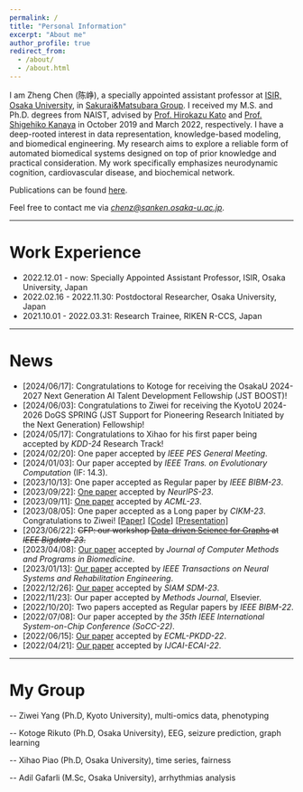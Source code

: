 ```yaml
---
permalink: /
title: "Personal Information"
excerpt: "About me"
author_profile: true
redirect_from: 
  - /about/
  - /about.html
---
```


I am Zheng Chen (陈峥), a specially appointed assistant professor at [ISIR, Osaka University](https://www.sanken.osaka-u.ac.jp/en/), in [Sakurai&Matsubara Group](https://www.dm.sanken.osaka-u.ac.jp).
I received my M.S. and Ph.D. degrees from NAIST, advised by [Prof. Hirokazu Kato](https://scholar.google.co.jp/citations?user=zlyaC60AAAAJ) and [Prof. Shigehiko Kanaya](https://scholar.google.co.jp/citations?hl=zh-CN&user=4Onx7zgAAAAJ) in October 2019 and March 2022, respectively. 
I have a deep-rooted interest in data representation, knowledge-based modeling, and biomedical engineering. My research aims to explore a reliable form of automated biomedical systems designed on top of prior knowledge and practical consideration. My work specifically emphasizes neurodynamic cognition, cardiovascular disease, and biochemical network.


Publications can be found [here](https://scholar.google.com/citations?user=571LAh4AAAAJ&hl=en).

Feel free to contact me via *chenz@sanken.osaka-u.ac.jp*.

****

Work Experience
======

* 2022.12.01 - now: Specially Appointed Assistant Professor, ISIR, Osaka University, Japan
* 2022.02.16 - 2022.11.30: Postdoctoral Researcher, Osaka University, Japan
* 2021.10.01 - 2022.03.31: Research Trainee, RIKEN R-CCS, Japan

****

News
======

* \[2024/06/17\]: Congratulations to Kotoge for receiving the OsakaU 2024-2027 Next Generation AI Talent Development Fellowship (JST BOOST)!
* \[2024/06/03\]: Congratulations to Ziwei for receiving the KyotoU 2024-2026 DoGS SPRING (JST Support for Pioneering Research Initiated by the Next Generation) Fellowship!
* \[2024/05/17\]: Congratulations to Xihao for his first paper being accepted by _KDD-24_ Research Track!
* \[2024/02/20\]: One paper accepted by _IEEE PES General Meeting_.
* \[2024/01/03\]: Our paper accepted by _IEEE Trans. on Evolutionary Computation_ (IF: 14.3).
* \[2023/10/13\]: One paper accepted as Regular paper by _IEEE BIBM-23_.
* \[2023/09/22\]: [One paper](https://proceedings.neurips.cc/paper_files/paper/2023/hash/b3e866c228f8f4ea18021ae63aea5453-Abstract-Conference.html) accepted by _NeurIPS-23_.
* \[2023/09/11\]: [One paper](https://arxiv.org/abs/2401.10843) accepted by _ACML-23_. 
* \[2023/08/05\]: One paper accepted as a Long paper by _CIKM-23_. Congratulations to Ziwei! [[Paper]](https://dl.acm.org/doi/10.1145/3583780.3614970) [[Code]](https://github.com/yangziwei96/MoCLIM) [[Presentation]](https://youtu.be/26uYBmsyiLM)
* \[2023/06/22\]: <strike>CFP: our workshop [Data-driven Science for Graphs](https://aidatalab.github.io) at _IEEE Bigdata-23_.</strike>
* \[2023/04/08\]: [Our paper](https://www.sciencedirect.com/science/article/pii/S0169260723002080?dgcid=author) accepted by _Journal of Computer Methods and Programs in Biomedicine_.
* \[2023/01/13\]: [Our paper](https://ieeexplore.ieee.org/abstract/document/10041186) accepted by _IEEE Transactions on Neural Systems and Rehabilitation Engineering_.
* \[2022/12/26\]: [Our paper](https://epubs.siam.org/doi/abs/10.1137/1.9781611977653.ch38) accepted by _SIAM SDM-23_.
* \[2022/11/23\]: Our paper accepted by _Methods Journal_, Elsevier. 
* \[2022/10/20\]: Two papers accepted as Regular papers by _IEEE BIBM-22_.
* \[2022/07/08\]: Our paper accepted by _the 35th IEEE International System-on-Chip Conference (SoCC-22)_.
* \[2022/06/15\]: [Our paper](https://arxiv.org/abs/2206.10801)  accepted by _ECML-PKDD-22_.
* \[2022/04/21\]: [Our paper](https://arxiv.org/abs/2204.09840) accepted by _IJCAI-ECAI-22_.


****

My Group
======
-- Ziwei Yang (Ph.D, Kyoto University), multi-omics data, phenotyping

-- Kotoge Rikuto (Ph.D, Osaka University), EEG, seizure prediction, graph learning

-- Xihao Piao (Ph.D, Osaka University), time series, fairness  

-- Adil Gafarli (M.Sc, Osaka University), arrhythmias analysis


